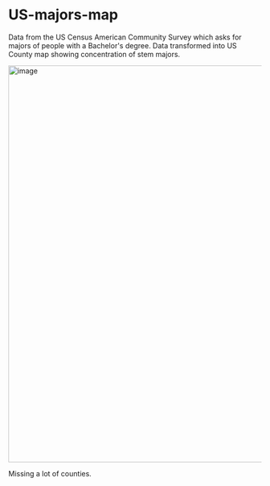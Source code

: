 # US-majors-map
Data from the US Census American Community Survey which asks for majors of people with a Bachelor's degree. Data transformed into US County map showing concentration of stem majors.

<img width="1809" height="789" alt="image" src="https://github.com/user-attachments/assets/4824747a-3348-464d-97a4-184d45629cc3" />

Missing a lot of counties.
